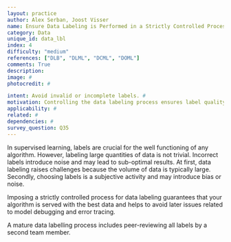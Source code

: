 ```yaml
---
layout: practice
author: Alex Serban, Joost Visser
name: Ensure Data Labeling is Performed in a Strictly Controlled Process
category: Data
unique_id: data_lbl
index: 4
difficulty: "medium"
references: ["DLB", "DLML", "DCML", "DOML"]
comments: True
description:
image: #
photocredit: #

intent: Avoid invalid or incomplete labels. #
motivation: Controlling the data labeling process ensures label quality -- an important quality driver for supervised learning algorithms. #
applicability: #
related: #
dependencies: #
survey_question: Q35
---
```


In supervised learning, labels are crucial for the well functioning of any algorithm.
However, labeling large quantities of data is not trivial.
Incorrect labels introduce noise and may lead to sub-optimal results.
At first, data labeling raises challenges because the volume of data is typically large.
Secondly, choosing labels is a subjective activity and may introduce bias or noise.

Imposing a strictly controlled process for data labeling guarantees that your algorithm is served with the best data and helps to avoid later issues related to model debugging and error tracing.

A mature data labelling process includes peer-reviewing all labels by a second team member.